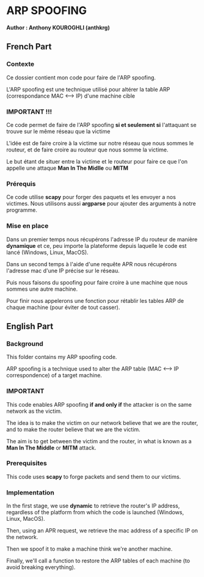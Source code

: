 # ARP SPOOFING

**Author : Anthony KOUROGHLI (anthkrg)**

## French Part

### Contexte

Ce dossier contient mon code pour faire de l'ARP spoofing.

L'ARP spoofing est une technique utilisé pour altérer la table ARP (correspondance MAC <--> IP) d'une machine cible

### **IMPORTANT !!!**

Ce code permet de faire de l'ARP spoofing **si et seulement si** l'attaquant se trouve sur le même réseau que la victime

L'idée est de faire croire à la victime sur notre réseau que nous sommes le routeur, et de faire croire au routeur que nous somme la victime.

Le but étant de situer entre la victime et le routeur pour faire ce que l'on appelle une attaque **Man In The Midlle** ou **MITM**

### Prérequis

Ce code utilise **scapy** pour forger des paquets et les envoyer a nos victimes. Nous utilisons aussi **argparse** pour ajouter des arguments à notre programme.

### Mise en place

Dans un premier temps nous récupérons l'adresse IP du routeur de manière **dynamique** et ce, peu importe la plateforme depuis laquelle le code est lancé (Windows, Linux, MacOS).

Dans un second temps à l'aide d'une requête APR nous récupérons l'adresse mac d'une IP précise sur le réseau.

Puis nous faisons du spoofing pour faire croire à une machine que nous sommes une autre machine.

Pour finir nous appelerons une fonction pour rétablir les tables ARP de chaque machine (pour éviter de tout casser).

## English Part

### Background

This folder contains my ARP spoofing code.

ARP spoofing is a technique used to alter the ARP table (MAC <--> IP correspondence) of a target machine.

### **IMPORTANT**

This code enables ARP spoofing **if and only if** the attacker is on the same network as the victim.

The idea is to make the victim on our network believe that we are the router, and to make the router believe that we are the victim.

The aim is to get between the victim and the router, in what is known as a **Man In The Middle** or **MITM** attack.

### Prerequisites

This code uses **scapy** to forge packets and send them to our victims.

### Implementation

In the first stage, we use **dynamic** to retrieve the router's IP address, regardless of the platform from which the code is launched (Windows, Linux, MacOS).

Then, using an APR request, we retrieve the mac address of a specific IP on the network.

Then we spoof it to make a machine think we're another machine.

Finally, we'll call a function to restore the ARP tables of each machine (to avoid breaking everything).

